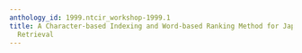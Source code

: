 ```yaml
---
anthology_id: 1999.ntcir_workshop-1999.1
title: A Character-based Indexing and Word-based Ranking Method for Japanese Text
  Retrieval
---
```

